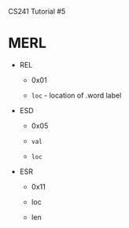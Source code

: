 CS241 Tutorial #5

# MERL

* REL

	* 0x01

	* ```loc``` - location of .word label

* ESD

	* 0x05

	* ```val```

	* ```loc```

* ESR

	* 0x11

	* loc

	* len